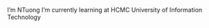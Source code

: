  I’m NTuong
 I’m currently learning at HCMC University of Information Technology

<!---
NtuongCS/NtuongCS is a ✨ special ✨ repository because its `README.md` (this file) appears on your GitHub profile.
You can click the Preview link to take a look at your changes.
--->
